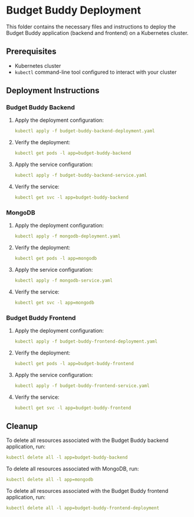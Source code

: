 # Budget Buddy Deployment

This folder contains the necessary files and instructions to deploy the Budget Buddy application (backend and frontend) on a Kubernetes cluster.

## Prerequisites

- Kubernetes cluster
- `kubectl` command-line tool configured to interact with your cluster

## Deployment Instructions

### Budget Buddy Backend

1. Apply the deployment configuration:
    ```yaml
    kubectl apply -f budget-buddy-backend-deployment.yaml
    ```

2. Verify the deployment:
    ```yaml
    kubectl get pods -l app=budget-buddy-backend
    ```

3. Apply the service configuration:
    ```yaml
    kubectl apply -f budget-buddy-backend-service.yaml
    ```

4. Verify the service:
    ```yaml
    kubectl get svc -l app=budget-buddy-backend
    ```

### MongoDB

1. Apply the deployment configuration:
    ```yaml
    kubectl apply -f mongodb-deployment.yaml
    ```

2. Verify the deployment:
    ```yaml
    kubectl get pods -l app=mongodb
    ```

3. Apply the service configuration:
    ```yaml
    kubectl apply -f mongodb-service.yaml
    ```

4. Verify the service:
    ```yaml
    kubectl get svc -l app=mongodb
    ```

### Budget Buddy Frontend

1. Apply the deployment configuration:
    ```yaml
    kubectl apply -f budget-buddy-frontend-deployment.yaml
    ```

2. Verify the deployment:
    ```yaml
    kubectl get pods -l app=budget-buddy-frontend
    ```

3. Apply the service configuration:
    ```yaml
    kubectl apply -f budget-buddy-frontend-service.yaml
    ```

4. Verify the service:
    ```yaml
    kubectl get svc -l app=budget-buddy-frontend
    ```

## Cleanup

To delete all resources associated with the Budget Buddy backend application, run:
```yaml
kubectl delete all -l app=budget-buddy-backend
```

To delete all resources associated with MongoDB, run:
```yaml
kubectl delete all -l app=mongodb
```

To delete all resources associated with the Budget Buddy frontend application, run:
```yaml
kubectl delete all -l app=budget-buddy-frontend-deployment
```
